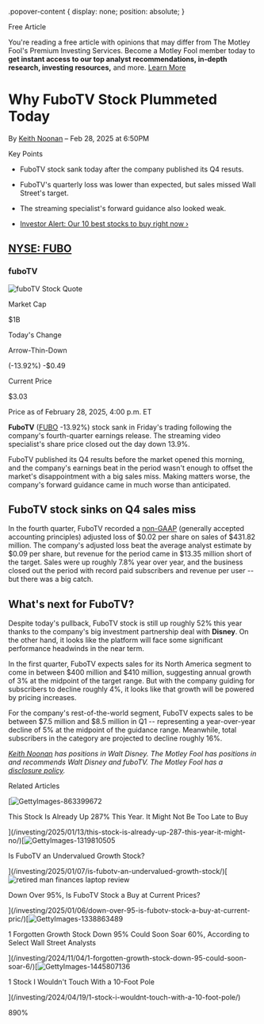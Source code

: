 .popover-content { display: none; position: absolute; }

Free Article[](#)

You're reading a free article with opinions that may differ from The Motley Fool's Premium Investing Services. Become a Motley Fool member today to **get instant access to our top analyst recommendations, in-depth research, investing resources,** and more. [Learn More](https://www.fool.com/mms/mark/op-free-tbox-art)

Why FuboTV Stock Plummeted Today
================================

By [Keith Noonan](/author/6956/) – Feb 28, 2025 at 6:50PM

Key Points

*   FuboTV stock sank today after the company published its Q4 resuts.
    
*   FuboTV's quarterly loss was lower than expected, but sales missed Wall Street's target.
    
*   The streaming specialist's forward guidance also looked weak.
    
*   [Investor Alert: Our 10 best stocks to buy right now ›](https://www.fool.com/mms/mark/e-sa-nonbbn-kp?aid=10969&source=isaedikp0000035)
    

[NYSE: FUBO](/quote/nyse/fubo/)
-------------------------------

### fuboTV

![fuboTV Stock Quote](https://g.foolcdn.com/art/companylogos/mark/FUBO.png)

Market Cap

$1B

Today's Change

Arrow-Thin-Down

(-13.92%) -$0.49

Current Price

$3.03

Price as of February 28, 2025, 4:00 p.m. ET

**FuboTV** ([FUBO](/quote/nyse/fubo/) -13.92%) stock sank in Friday's trading following the company's fourth-quarter earnings release. The streaming video specialist's share price closed out the day down 13.9%.

FuboTV published its Q4 results before the market opened this morning, and the company's earnings beat in the period wasn't enough to offset the market's disappointment with a big sales miss. Making matters worse, the company's forward guidance came in much worse than anticipated.

FuboTV stock sinks on Q4 sales miss
-----------------------------------

In the fourth quarter, FuboTV recorded a [non-GAAP](https://www.fool.com/investing/how-to-invest/stocks/gaap-vs-non-gaap/) (generally accepted accounting principles) adjusted loss of $0.02 per share on sales of $431.82 million. The company's adjusted loss beat the average analyst estimate by $0.09 per share, but revenue for the period came in $13.35 million short of the target. Sales were up roughly 7.8% year over year, and the business closed out the period with record paid subscribers and revenue per user -- but there was a big catch.

What's next for FuboTV?
-----------------------

Despite today's pullback, FuboTV stock is still up roughly 52% this year thanks to the company's big investment partnership deal with **Disney**. On the other hand, it looks like the platform will face some significant performance headwinds in the near term.

In the first quarter, FuboTV expects sales for its North America segment to come in between $400 million and $410 million, suggesting annual growth of 3% at the midpoint of the target range. But with the company guiding for subscribers to decline roughly 4%, it looks like that growth will be powered by pricing increases.

For the company's rest-of-the-world segment, FuboTV expects sales to be between $7.5 million and $8.5 million in Q1 -- representing a year-over-year decline of 5% at the midpoint of the guidance range. Meanwhile, total subscribers in the category are projected to decline roughly 16%.

_[Keith Noonan](https://www.fool.com/author/6956/) has positions in Walt Disney. The Motley Fool has positions in and recommends Walt Disney and fuboTV. The Motley Fool has a [disclosure policy](https://www.fool.com/legal/fool-disclosure-policy/)._

Related Articles

[![GettyImages-863399672](https://g.foolcdn.com/image/?url=https%3A%2F%2Fg.foolcdn.com%2Feditorial%2Fimages%2F803777%2Fgettyimages-863399672.jpg&op=resize&w=92&h=52)

This Stock Is Already Up 287% This Year. It Might Not Be Too Late to Buy

](/investing/2025/01/13/this-stock-is-already-up-287-this-year-it-might-no/)[![GettyImages-1319810505](https://g.foolcdn.com/image/?url=https%3A%2F%2Fg.foolcdn.com%2Feditorial%2Fimages%2F803039%2Fgettyimages-1319810505.jpg&op=resize&w=92&h=52)

Is FuboTV an Undervalued Growth Stock?

](/investing/2025/01/07/is-fubotv-an-undervalued-growth-stock/)[![retired man finances laptop review](https://g.foolcdn.com/image/?url=https%3A%2F%2Fg.foolcdn.com%2Feditorial%2Fimages%2F802902%2Fretired-man-finances-laptop-review.jpg&op=resize&w=92&h=52)

Down Over 95%, Is FuboTV Stock a Buy at Current Prices?

](/investing/2025/01/06/down-over-95-is-fubotv-stock-a-buy-at-current-pric/)[![GettyImages-1338863489](https://g.foolcdn.com/image/?url=https%3A%2F%2Fg.foolcdn.com%2Feditorial%2Fimages%2F796469%2Fgettyimages-1338863489.jpg&op=resize&w=92&h=52)

1 Forgotten Growth Stock Down 95% Could Soon Soar 60%, According to Select Wall Street Analysts

](/investing/2024/11/04/1-forgotten-growth-stock-down-95-could-soon-soar-6/)[![GettyImages-1445807136](https://g.foolcdn.com/image/?url=https%3A%2F%2Fg.foolcdn.com%2Feditorial%2Fimages%2F773407%2Fgettyimages-1445807136.jpg&op=resize&w=92&h=52)

1 Stock I Wouldn't Touch With a 10-Foot Pole

](/investing/2024/04/19/1-stock-i-wouldnt-touch-with-a-10-foot-pole/)

890%